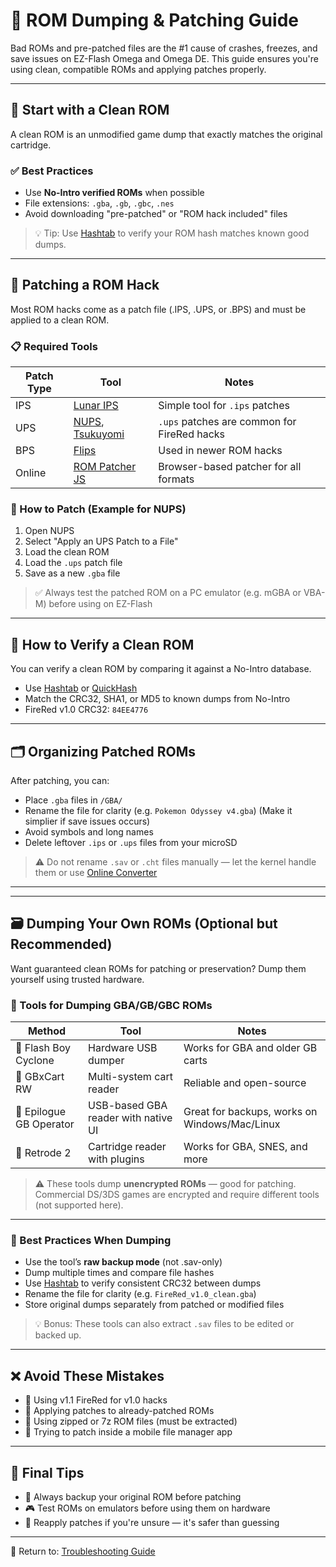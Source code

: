 # 💾 ROM Dumping & Patching Guide

Bad ROMs and pre-patched files are the #1 cause of crashes, freezes, and save issues on EZ-Flash Omega and Omega DE. This guide ensures you're using clean, compatible ROMs and applying patches properly.

---

## 🧼 Start with a Clean ROM

A clean ROM is an unmodified game dump that exactly matches the original cartridge.

### ✅ Best Practices
- Use **No-Intro verified ROMs** when possible
- File extensions: `.gba`, `.gb`, `.gbc`, `.nes`
- Avoid downloading "pre-patched" or "ROM hack included" files

> 💡 Tip: Use [Hashtab](https://implbits.com/products/hashtab/) to verify your ROM hash matches known good dumps.

---

## 🧪 Patching a ROM Hack

Most ROM hacks come as a patch file (.IPS, .UPS, or .BPS) and must be applied to a clean ROM.

### 📋 Required Tools
| Patch Type | Tool | Notes |
|------------|------|-------|
| IPS        | [Lunar IPS](https://www.romhacking.net/utilities/240/) | Simple tool for `.ips` patches |
| UPS        | [NUPS](https://www.romhacking.net/utilities/606/), [Tsukuyomi](https://www.romhacking.net/utilities/519/) | `.ups` patches are common for FireRed hacks |
| BPS        | [Flips](https://www.romhacking.net/utilities/1040/) | Used in newer ROM hacks |
| Online     | [ROM Patcher JS](https://www.marcrobledo.com/RomPatcher.js/) | Browser-based patcher for all formats |

### 🔧 How to Patch (Example for NUPS)
1. Open NUPS
2. Select "Apply an UPS Patch to a File"
3. Load the clean ROM
4. Load the `.ups` patch file
5. Save as a new `.gba` file

> ✅ Always test the patched ROM on a PC emulator (e.g. mGBA or VBA-M) before using on EZ-Flash

---

## 🔁 How to Verify a Clean ROM

You can verify a clean ROM by comparing it against a No-Intro database.

- Use [Hashtab](https://implbits.com/products/hashtab/) or [QuickHash](https://sourceforge.net/projects/quickhash/)
- Match the CRC32, SHA1, or MD5 to known dumps from No-Intro
- FireRed v1.0 CRC32: `84EE4776`

---

## 🗂️ Organizing Patched ROMs

After patching, you can:
- Place `.gba` files in `/GBA/`
- Rename the file for clarity (e.g. `Pokemon Odyssey v4.gba`) (Make it simplier if save issues occurs)
- Avoid symbols and long names
- Delete leftover `.ips` or `.ups` files from your microSD

> ⚠️ Do not rename `.sav` or `.cht` files manually — let the kernel handle them or use [Online Converter](https://savefileconverter.com/#/mister)

---

---

## 🗃️ Dumping Your Own ROMs (Optional but Recommended)

Want guaranteed clean ROMs for patching or preservation? Dump them yourself using trusted hardware.

### 🔧 Tools for Dumping GBA/GB/GBC ROMs

| Method | Tool | Notes |
|--------|------|-------|
| 🧲 Flash Boy Cyclone | Hardware USB dumper | Works for GBA and older GB carts |
| 🧲 GBxCart RW | Multi-system cart reader | Reliable and open-source |
| 🧲 Epilogue GB Operator | USB-based GBA reader with native UI | Great for backups, works on Windows/Mac/Linux |
| 🧲 Retrode 2 | Cartridge reader with plugins | Works for GBA, SNES, and more |

> ⚠️ These tools dump **unencrypted ROMs** — good for patching. Commercial DS/3DS games are encrypted and require different tools (not supported here).

---

### 🧼 Best Practices When Dumping

- Use the tool’s **raw backup mode** (not .sav-only)
- Dump multiple times and compare file hashes
- Use [Hashtab](https://implbits.com/products/hashtab/) to verify consistent CRC32 between dumps
- Rename the file for clarity (e.g. `FireRed_v1.0_clean.gba`)
- Store original dumps separately from patched or modified files

> 💡 Bonus: These tools can also extract `.sav` files to be edited or backed up.


---

## ❌ Avoid These Mistakes
- 🚫 Using v1.1 FireRed for v1.0 hacks
- 🚫 Applying patches to already-patched ROMs
- 🚫 Using zipped or 7z ROM files (must be extracted)
- 🚫 Trying to patch inside a mobile file manager app

---

## 🧠 Final Tips
- 🔁 Always backup your original ROM before patching
- 🎮 Test ROMs on emulators before using them on hardware
- 🧪 Reapply patches if you're unsure — it's safer than guessing

---

📁 Return to: [Troubleshooting Guide](https://github.com/ChimeraGaming/GBA-EZ-Flash-2025-Guide/tree/main/Troubleshooting)

